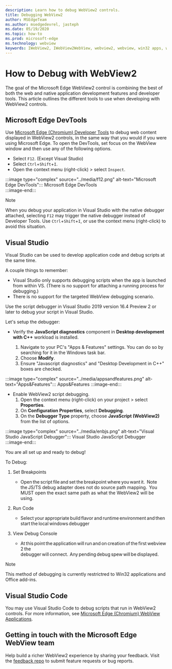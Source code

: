 ```yaml
---
description: Learn how to debug WebView2 controls.
title: Debugging WebView2
author: MSEdgeTeam
ms.author: msedgedevrel, jasteph
ms.date: 05/19/2020
ms.topic: how-to
ms.prod: microsoft-edge
ms.technology: webview
keywords: IWebView2, IWebView2WebView, webview2, webview, win32 apps, win32, edge, ICoreWebView2, ICoreWebView2Host, browser control, edge html
---
```


# How to Debug with WebView2  

The goal of the Microsoft Edge WebView2 control is combining the best of both the web and native application development features and developer tools.  This article outlines the different tools to use when developing with WebView2 controls.  

## Microsoft Edge DevTools  

Use [Microsoft Edge (Chromium) Developer Tools](/microsoft-edge/devtools-guide-chromium) to debug web content displayed in WebView2 controls, in the same way that you would if you were using Microsoft Edge.  To open the DevTools, set focus on the WebView window and then use any of the following options.  
*   Select `F12`. (Except Visual Studio)  
*   Select `Ctrl`+`Shift`+`I`.  
*   Open the context menu \(right-click\) > select `Inspect`.  

:::image type="complex" source="../media/f12.png" alt-text="Microsoft Edge DevTools":::
   Microsoft Edge DevTools  
:::image-end:::  

> [!NOTE]
> When you debug your application in Visual Studio with the native debugger attached, selecting `F12` may trigger the native debugger instead of Developer Tools.  Use `Ctrl`+`Shift`+`I`, or use the context menu \(right-click\) to avoid this situation.  

## Visual Studio  

Visual Studio can be used to develop application code and debug scripts at the same time. 

A couple things to remember:
* Visual Studio only supports debugging scripts when the app is launched from within VS. (There is no support for attaching a running process for debugging.)
* There is no support for the targeted WebView debugging scenario.

Use the script debugger in Visual Studio 2019 version 16.4 Preview 2 or later to debug your script in Visual Studio. 

Let's setup the debugger:

* Verify the **JavaScript diagnostics** component in **Desktop development with C++** workload is installed.
    
    1. Navigate to your PC's "Apps & Features" settings. You can do so by searching for it in the Windows task bar. 
    2. Choose **Modify**.
    3. Ensure "Javascript diagnostics" and "Desktop Development in C++" boxes are checked.
    
:::image type="complex" source="../media/appsandfeatures.png" alt-text="Apps&Features":::
   Apps&Features
:::image-end::: 
 
* Enable WebView2 script debugging.
    1. Open the context menu \(right-click\) on your project > select **Properties**.  
    1. On **Configuration Properties**, select **Debugging**.  
    1. On the **Debugger Type** property, choose **JavaScript (WebView2)** from the list of options. 

:::image type="complex" source="../media/enbjs.png" alt-text="Visual Studio JavaScript Debugger":::
   Visual Studio JavaScript Debugger  
:::image-end:::  

<!--todo: Please update the image to use a red rectangle to outline the portion of the screen to highlight  -->  

You are all set up and ready to debug!

To Debug:
1. Set Breakpoints
   * Open the script file and set the breakpoint where you want it.  Note the JS/TS debug adapter does not do source path mapping.  You MUST open the exact same path as what the WebView2 will be using.  
1. Run Code
   - Select your appropriate build flavor and runtime environment and then start the local windows debugger  

3. View Debug Console
    * At this point the application will run and on creation of the first webview2 the debugger will connect.  Any pending debug spew will be displayed.  
> [!NOTE]
> This method of debugging is currently restrictred to Win32 applications and Office add-ins.
## Visual Studio Code  

You may use Visual Studio Code to debug scripts that run in WebView2 controls.  For more information, see [Microsoft Edge (Chromium) WebView Applications](https://github.com/microsoft/vscode-edge-debug2/blob/master/README.md#microsoft-edge-chromium-webview-applications).  

<!--todo:  add See also heading  -->  

## Getting in touch with the Microsoft Edge WebView team  

Help build a richer WebView2 experience by sharing your feedback.  Visit the [feedback repo](https://aka.ms/webviewfeedback) to submit feature requests or bug reports.  
